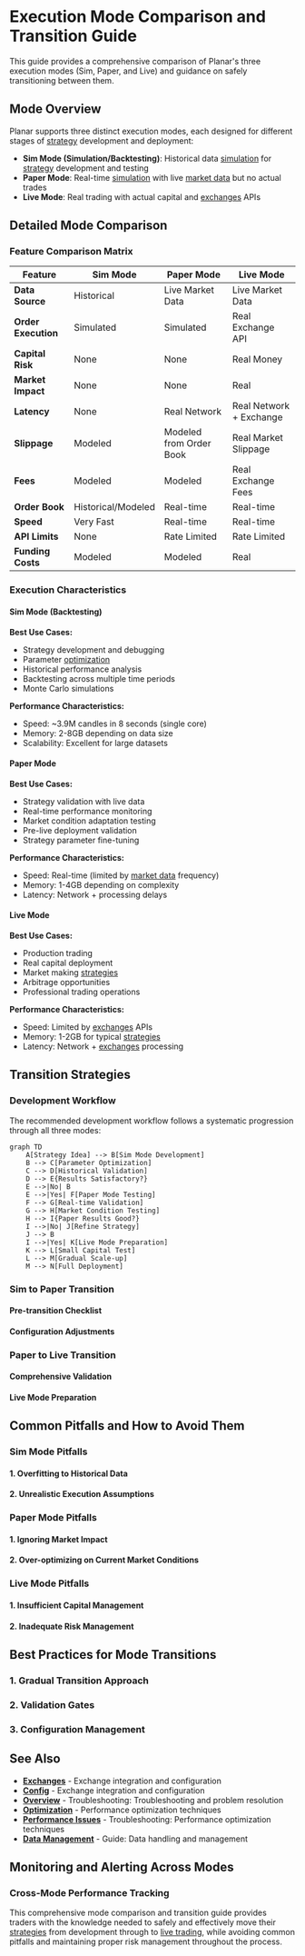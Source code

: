 <!--
category: "strategy-development"
difficulty: "advanced"
topics: [execution-modes, margin-trading, exchanges, optimization, strategy-development, troubleshooting, visualization, configuration]
last_updated: "2025-10-04"
-->

# Execution Mode Comparison and Transition Guide

This guide provides a comprehensive comparison of Planar's three execution modes (Sim, Paper, and Live) and guidance on safely transitioning between them.

## Mode Overview

Planar supports three distinct execution modes, each designed for different stages of [strategy](../guides/strategy-development.md) development and deployment:

- **Sim Mode (Simulation/Backtesting)**: Historical data [simulation](../guides/execution-modes.md#simulation-mode) for [strategy](../guides/strategy-development.md) development and testing
- **Paper Mode**: Real-time [simulation](../guides/execution-modes.md#simulation-mode) with live [market data](../guides/data-management.md) but no actual trades
- **Live Mode**: Real trading with actual capital and [exchanges](../exchanges.md) APIs

## Detailed Mode Comparison

### Feature Comparison Matrix

| Feature | Sim Mode | Paper Mode | Live Mode |
|---------|----------|------------|-----------|
| **Data Source** | Historical | Live Market Data | Live Market Data |
| **Order Execution** | Simulated | Simulated | Real Exchange API |
| **Capital Risk** | None | None | Real Money |
| **Market Impact** | None | None | Real |
| **Latency** | None | Real Network | Real Network + Exchange |
| **Slippage** | Modeled | Modeled from Order Book | Real Market Slippage |
| **Fees** | Modeled | Modeled | Real Exchange Fees |
| **Order Book** | Historical/Modeled | Real-time | Real-time |
| **Speed** | Very Fast | Real-time | Real-time |
| **API Limits** | None | Rate Limited | Rate Limited |
| **Funding Costs** | Modeled | Modeled | Real |

### Execution Characteristics

#### Sim Mode (Backtesting)

**Best Use Cases:**
- Strategy development and debugging
- Parameter [optimization](../optimization.md)
- Historical performance analysis
- Backtesting across multiple time periods
- Monte Carlo simulations

**Performance Characteristics:**
- Speed: ~3.9M candles in 8 seconds (single core)
- Memory: 2-8GB depending on data size
- Scalability: Excellent for large datasets

#### Paper Mode

**Best Use Cases:**
- Strategy validation with live data
- Real-time performance monitoring
- Market condition adaptation testing
- Pre-live deployment validation
- Strategy parameter fine-tuning

**Performance Characteristics:**
- Speed: Real-time (limited by [market data](../guides/data-management.md) frequency)
- Memory: 1-4GB depending on complexity
- Latency: Network + processing delays

#### Live Mode

**Best Use Cases:**
- Production trading
- Real capital deployment
- Market making [strategies](../guides/strategy-development.md)
- Arbitrage opportunities
- Professional trading operations

**Performance Characteristics:**
- Speed: Limited by [exchanges](../exchanges.md) APIs
- Memory: 1-2GB for typical [strategies](../guides/strategy-development.md)
- Latency: Network + [exchanges](../exchanges.md) processing

## Transition Strategies

### Development Workflow

The recommended development workflow follows a systematic progression through all three modes:

```mermaid
graph TD
    A[Strategy Idea] --> B[Sim Mode Development]
    B --> C[Parameter Optimization]
    C --> D[Historical Validation]
    D --> E{Results Satisfactory?}
    E -->|No| B
    E -->|Yes| F[Paper Mode Testing]
    F --> G[Real-time Validation]
    G --> H[Market Condition Testing]
    H --> I{Paper Results Good?}
    I -->|No| J[Refine Strategy]
    J --> B
    I -->|Yes| K[Live Mode Preparation]
    K --> L[Small Capital Test]
    L --> M[Gradual Scale-up]
    M --> N[Full Deployment]
```

### Sim to Paper Transition

#### Pre-transition Checklist


#### Configuration Adjustments


### Paper to Live Transition

#### Comprehensive Validation


#### Live Mode Preparation


## Common Pitfalls and How to Avoid Them

### Sim Mode Pitfalls

#### 1. Overfitting to Historical Data

#### 2. Unrealistic Execution Assumptions

### Paper Mode Pitfalls

#### 1. Ignoring Market Impact

#### 2. Over-optimizing on Current Market Conditions

### Live Mode Pitfalls

#### 1. Insufficient Capital Management

#### 2. Inadequate Risk Management

## Best Practices for Mode Transitions

### 1. Gradual Transition Approach


### 2. Validation Gates


### 3. Configuration Management



## See Also

- **[Exchanges](../exchanges.md)** - Exchange integration and configuration
- **[Config](../config.md)** - Exchange integration and configuration
- **[Overview](../troubleshooting/index.md)** - Troubleshooting: Troubleshooting and problem resolution
- **[Optimization](../optimization.md)** - Performance optimization techniques
- **[Performance Issues](../troubleshooting/performance-issues.md)** - Troubleshooting: Performance optimization techniques
- **[Data Management](../guides/data-management.md)** - Guide: Data handling and management

## Monitoring and Alerting Across Modes

### Cross-Mode Performance Tracking


This comprehensive mode comparison and transition guide provides traders with the knowledge needed to safely and effectively move their [strategies](../guides/strategy-development.md) from development through to [live trading](../guides/execution-modes.md#live-mode), while avoiding common pitfalls and maintaining proper risk management throughout the process.